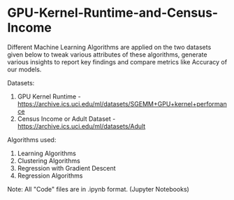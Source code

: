 # GPU-Kernel-Runtime-and-Census-Income

Different Machine Learning Algorithms are applied on the two datasets given below to tweak various attributes of these algorithms, generate various insights to report key findings and compare metrics like Accuracy of our models.

Datasets:
1. GPU Kernel Runtime - https://archive.ics.uci.edu/ml/datasets/SGEMM+GPU+kernel+performance
2. Census Income or Adult Dataset - https://archive.ics.uci.edu/ml/datasets/Adult

Algorithms used:
1. Learning Algorithms
2. Clustering Algorithms
3. Regression with Gradient Descent
4. Regression Algorithms

Note: All "Code" files are in .ipynb format. 
(Jupyter Notebooks)
